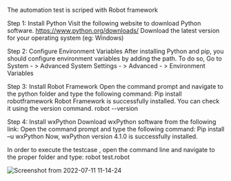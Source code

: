 The automation test is scriped with Robot framework 

Step 1: Install Python
Visit the following website to download Python software.
https://www.python.org/downloads/
Download the latest version for your operating system (eg: Windows)

Step 2: Configure Environment Variables
After installing Python and pip, you should configure environment variables by adding the path. To do so,
Go to System - > Advanced System Settings - > Advanced - > Environment Variables

Step 3: Install Robot Framework
Open the command prompt and navigate to the python folder and type the following command:
Pip install robotframework
Robot Framework is successfully installed. You can check it using the version command.
robot --version

Step 4: Install wxPython
Download wxPython software from the following link:
Open the command prompt and type the following command:
Pip install –u wxPython
Now, wxPython version 4.1.0 is successfully installed.

In order to execute the testcase , open the command line and navigate to the proper folder and type:
robot test.robot

![Screenshot from 2022-07-11 11-14-24](https://user-images.githubusercontent.com/25046502/178187490-ebe42615-0c41-4ce0-b0bd-17eb16669fb0.png)
